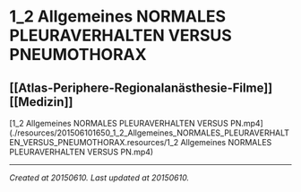 # 1_2 Allgemeines NORMALES PLEURAVERHALTEN VERSUS PNEUMOTHORAX
 [[Atlas-Periphere-Regionalanästhesie-Filme]] [[Medizin]] 
---



[1\_2 Allgemeines NORMALES PLEURAVERHALTEN VERSUS PN.mp4](./resources/201506101650_1_2_Allgemeines_NORMALES_PLEURAVERHALTEN_VERSUS_PNEUMOTHORAX.resources/1_2 Allgemeines NORMALES PLEURAVERHALTEN VERSUS PN.mp4)

---

_Created at 20150610._
_Last updated at 20150610._



